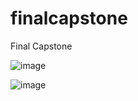 # finalcapstone
Final Capstone

![image](https://github.com/fedzkie25/finalcapstone/assets/134608666/e0f3fc01-d4c9-4a0b-8637-2f5e46930731)

![image](https://github.com/fedzkie25/finalcapstone/assets/134608666/f79339c3-ff14-40aa-bdef-ca63e68c4aed)
